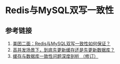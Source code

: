 # Redis与MySQL双写一致性



## 参考链接

1. [美团二面：Redis与MySQL双写一致性如何保证？](https://juejin.cn/post/6964531365643550751)
2. [高并发场景下，到底先更新缓存还是先更新数据库？](https://mp.weixin.qq.com/s/bewlUcHL2e6fw2vDrhEDCw)
3. [缓存与数据库一致性问题深度剖析 （修订）](https://mp.weixin.qq.com/s/-0_ReIv2bp5snq3NUI3P7A)

